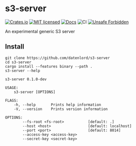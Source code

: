 # s3-server

[![Crates.io][crates-badge]][crates-url]
[![MIT licensed][mit-badge]][mit-url]
[![Docs][docs-badge]][docs-url]
![CI][ci-badge]
[![Unsafe Forbidden][unsafe-forbidden-badge]][unsafe-forbidden-url]

[crates-badge]: https://img.shields.io/crates/v/s3-server.svg
[crates-url]: https://crates.io/crates/s3-server
[mit-badge]: https://img.shields.io/badge/license-MIT-blue.svg
[mit-url]: LICENSE
[docs-badge]: https://docs.rs/s3-server/badge.svg
[docs-url]: https://docs.rs/s3-server/
[ci-badge]: https://github.com/datenlord/s3-server/workflows/CI/badge.svg
[unsafe-forbidden-badge]: https://img.shields.io/badge/unsafe-forbidden-success.svg
[unsafe-forbidden-url]: https://github.com/rust-secure-code/safety-dance/

An experimental generic S3 server

## Install

```shell
git clone https://github.com/datenlord/s3-server
cd s3-server
cargo install --features binary --path .
s3-server --help
```

```
s3-server 0.1.0-dev

USAGE:
    s3-server [OPTIONS]

FLAGS:
    -h, --help       Prints help information
    -V, --version    Prints version information

OPTIONS:
        --fs-root <fs-root>           [default: .]
        --host <host>                 [default: localhost]
        --port <port>                 [default: 8014]
        --access-key <access-key>    
        --secret-key <secret-key>
```
